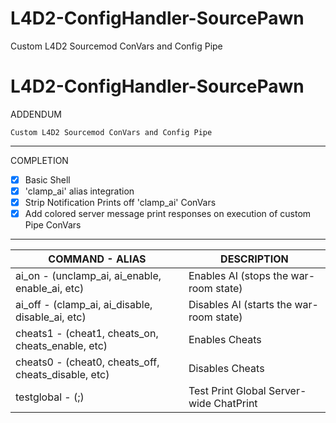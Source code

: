 # L4D2-ConfigHandler-SourcePawn
Custom L4D2 Sourcemod ConVars and Config Pipe
# L4D2-ConfigHandler-SourcePawn
ADDENDUM
```
Custom L4D2 Sourcemod ConVars and Config Pipe
```
***
COMPLETION
- [x] Basic Shell
- [x] 'clamp_ai' alias integration
- [x] Strip Notification Prints off 'clamp_ai' ConVars
- [x] Add colored server message print responses on execution of custom Pipe ConVars

***

COMMAND - ALIAS | DESCRIPTION
------------ | -------------
ai_on - (unclamp_ai, ai_enable, enable_ai, etc) | Enables AI (stops the war-room state)
ai_off - (clamp_ai, ai_disable, disable_ai, etc) | Disables AI (starts the war-room state)
cheats1 - (cheat1, cheats_on, cheats_enable, etc) | Enables Cheats
cheats0 - (cheat0, cheats_off, cheats_disable, etc) | Disables Cheats
testglobal - (;) | Test Print Global Server-wide ChatPrint
